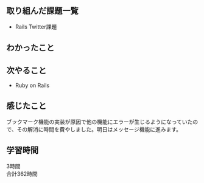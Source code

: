 ## 取り組んだ課題一覧
- Rails Twitter課題

## わかったこと


## 次やること
- Ruby on Rails

## 感じたこと
ブックマーク機能の実装が原因で他の機能にエラーが生じるようになっていたので、その解消に時間を費やしました。明日はメッセージ機能に進みます。

## 学習時間
3時間<br />
合計362時間